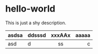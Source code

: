 # hello-world
This is just a shy description.

|asdsa|ddsssd|xxxAAx|aaaaa|
|----|:----|:----:|-----:|
|asd|d|ss|c|
